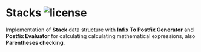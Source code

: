 # Stacks ![license](https://img.shields.io/github/license/pouyaardehkhani/Stacks.svg)
Implementation of **Stack** data structure with **Infix To Postfix Generator** and **Postfix Evaluator** for calculating calculating mathematical expressions, also **Parentheses checking**.
